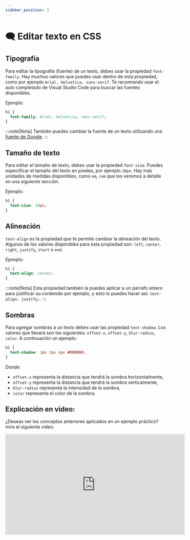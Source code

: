 ```yaml
---
sidebar_position: 3
---
```


# 🗨️ Editar texto en CSS

## Tipografía

Para editar la tipografía (fuente) de un texto, debes usar la propiedad `font-family`. Hay muchos valores que puedes usar dentro de esta propiedad, como por ejemplo `Arial, Helvetica, sans-serif`. Te recomiendo usar el auto completado de Visual Studio Code para buscar las fuentes disponibles.

Ejemplo:

```css
h1 {
  font-family: Arial, Helvetica, sans-serif;
}
```

:::note[Nota]
También puedes cambiar la fuente de un texto utilizando una [fuente de Google](https://fonts.google.com/).
:::

## Tamaño de texto

Para editar el tamaño de texto, debes usar la propiedad `font-size`. Puedes especificar el tamaño del texto en pixeles, por ejemplo `20px`. Hay más unidades de medidas disponibles, como `em`, `rem` que los veremos a detalle en una siguiente sección.

Ejemplo:

```css
h1 {
  font-size: 20px;
}
```

## Alineación

`text-align` es la propiedad que te permite cambiar la alineación del texto. Algunos de los valores disponibles para esta propiedad son: `left`, `center`, `right`, `justify`, `start` o `end`.

Ejemplo:

```css
h1 {
  text-align: center;
}
```

:::note[Nota]
Esta propiedad también la puedes aplicar a un párrafo entero para justificar su contenido por ejemplo, y esto lo puedes hacer así: `text-align: justify;`.
:::

## Sombras

Para agregar sombras a un texto debes usar las propiedad `text-shadow`. Los valores que llevará son los siguientes: `offset-x`, `offset-y`, `blur-radius`, `color`. A continuación un ejemplo:

```css
h1 {
  text-shadow: 2px 2px 4px #000000;
}
```

Donde:

- `offset-x` representa la distancia que tendrá la sombra horizontalmente,
- `offset-y` representa la distancia que tendrá la sombra verticalmente,
- `blur-radius` representa la intensidad de la sombra,
- `color` representa el color de la sombra.

## Explicación en video:

¿Deseas ver los conceptos anteriores aplicados en un ejemplo práctico? mira el siguiente video:

<iframe width="560" height="315" src="https://www.youtube.com/embed/4dAMMDPZUG4?si=HNao0oaT10S5mmwt" title="YouTube video player" frameborder="0" allow="accelerometer; autoplay; clipboard-write; encrypted-media; gyroscope; picture-in-picture; web-share" referrerpolicy="strict-origin-when-cross-origin" allowfullscreen></iframe>
